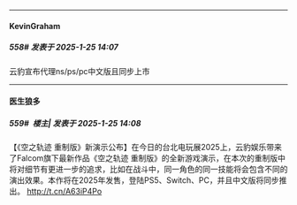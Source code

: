 ﻿
*****

####  KevinGraham  
##### 558#       发表于 2025-1-25 14:07

云豹宣布代理ns/ps/pc中文版且同步上市

*****

####  医生狼多  
##### 559#         楼主| 发表于 2025-1-25 14:08

【《空之轨迹 重制版》新演示公布】在今日的台北电玩展2025上，云豹娱乐带来了Falcom旗下最新作品《空之轨迹 重制版》的全新游戏演示，在本次的重制版中将对细节有更进一步的追求，比如在战斗中，同一角色的同一技能将会包含不同的演出效果。本作将在2025年发售，登陆PS5、Switch、PC，并且中文版将同步推出。 http://t.cn/A63iP4Po

